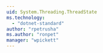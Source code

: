 ```yaml
---
uid: System.Threading.ThreadState
ms.technology: 
  - "dotnet-standard"
author: "rpetrusha"
ms.author: "ronpet"
manager: "wpickett"
---
```

